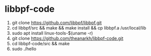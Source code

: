 # libbpf-code
1. git clone https://github.com/libbpf/libbpf.git
2. cd libbpf/src && make && make install && cp libbpf.a /usr/local/lib
3. sudo apt install linux-tools-$(uname -r)
4. git clone https://github.com/theanarkh/libbpf-code.git
5. cd libbpf-code/src && make
6. sudo ./hello

